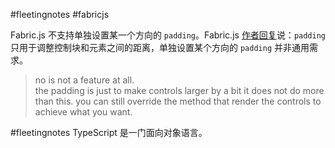 #fleetingnotes #fabricjs

Fabric.js 不支持单独设置某一个方向的 `padding`。Fabric.js [作者回复](https://github.com/fabricjs/fabric.js/issues/4347)说：`padding` 只用于调整控制块和元素之间的距离，单独设置某个方向的 `padding` 并非通用需求。
> no is not a feature at all.  
the padding is just to make controls larger by a bit it does not do more than this.
you can still override the method that render the controls to achieve what you want.

#fleetingnotes 
TypeScript 是一门面向对象语言。